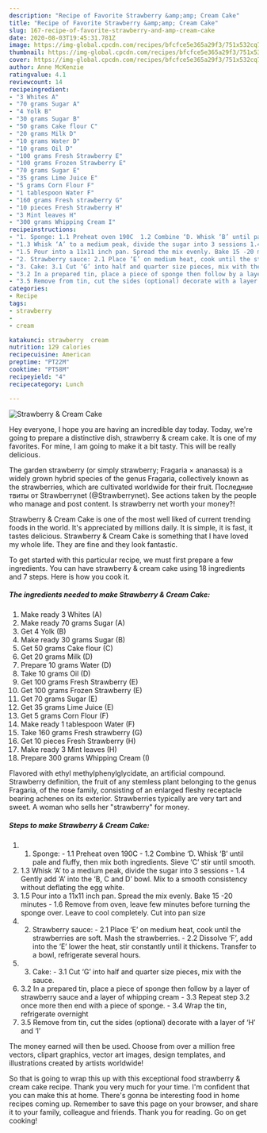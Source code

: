 ```yaml
---
description: "Recipe of Favorite Strawberry &amp;amp; Cream Cake"
title: "Recipe of Favorite Strawberry &amp;amp; Cream Cake"
slug: 167-recipe-of-favorite-strawberry-and-amp-cream-cake
date: 2020-08-03T19:45:31.781Z
image: https://img-global.cpcdn.com/recipes/bfcfce5e365a29f3/751x532cq70/strawberry-cream-cake-recipe-main-photo.jpg
thumbnail: https://img-global.cpcdn.com/recipes/bfcfce5e365a29f3/751x532cq70/strawberry-cream-cake-recipe-main-photo.jpg
cover: https://img-global.cpcdn.com/recipes/bfcfce5e365a29f3/751x532cq70/strawberry-cream-cake-recipe-main-photo.jpg
author: Anne McKenzie
ratingvalue: 4.1
reviewcount: 14
recipeingredient:
- "3 Whites A"
- "70 grams Sugar A"
- "4 Yolk B"
- "30 grams Sugar B"
- "50 grams Cake flour C"
- "20 grams Milk D"
- "10 grams Water D"
- "10 grams Oil D"
- "100 grams Fresh Strawberry E"
- "100 grams Frozen Strawberry E"
- "70 grams Sugar E"
- "35 grams Lime Juice E"
- "5 grams Corn Flour F"
- "1 tablespoon Water F"
- "160 grams Fresh strawberry G"
- "10 pieces Fresh Strawberry H"
- "3 Mint leaves H"
- "300 grams Whipping Cream I"
recipeinstructions:
- "1. Sponge: 1.1 Preheat oven 190C  1.2 Combine ‘D. Whisk ‘B’ until pale and fluffy, then mix both ingredients. Sieve ‘C’ stir until smooth."
- "1.3 Whisk ‘A’ to a medium peak, divide the sugar into 3 sessions 1.4 Gently add ‘A’ into the ‘B, C and D’ bowl. Mix to a smooth consistency without deflating the egg white."
- "1.5 Pour into a 11x11 inch pan. Spread the mix evenly. Bake 15 -20 minutes 1.6 Remove from oven, leave few minutes before turning the sponge over. Leave to cool completely. Cut into pan size"
- "2. Strawberry sauce: 2.1 Place ‘E’ on medium heat, cook until the strawberries are soft. Mash the strawberries. 2.2 Dissolve ‘F’, add into the ‘E’ lower the heat, stir constantly until it thickens. Transfer to a bowl, refrigerate several hours."
- "3. Cake: 3.1 Cut ‘G’ into half and quarter size pieces, mix with the sauce."
- "3.2 In a prepared tin, place a piece of sponge then follow by a layer of strawberry sauce and a layer of whipping cream 3.3 Repeat step 3.2 once more then end with a piece of sponge. 3.4 Wrap the tin, refrigerate overnight"
- "3.5 Remove from tin, cut the sides (optional) decorate with a layer of ‘H’ and ‘I’"
categories:
- Recipe
tags:
- strawberry
- 
- cream

katakunci: strawberry  cream 
nutrition: 129 calories
recipecuisine: American
preptime: "PT22M"
cooktime: "PT58M"
recipeyield: "4"
recipecategory: Lunch

---
```



![Strawberry &amp; Cream Cake](https://img-global.cpcdn.com/recipes/bfcfce5e365a29f3/751x532cq70/strawberry-cream-cake-recipe-main-photo.jpg)

Hey everyone, I hope you are having an incredible day today. Today, we're going to prepare a distinctive dish, strawberry &amp; cream cake. It is one of my favorites. For mine, I am going to make it a bit tasty. This will be really delicious.

The garden strawberry (or simply strawberry; Fragaria × ananassa) is a widely grown hybrid species of the genus Fragaria, collectively known as the strawberries, which are cultivated worldwide for their fruit. Последние твиты от Strawberrynet (@Strawberrynet). See actions taken by the people who manage and post content. Is strawberry net worth your money?!

Strawberry &amp; Cream Cake is one of the most well liked of current trending foods in the world. It's appreciated by millions daily. It is simple, it is fast, it tastes delicious. Strawberry &amp; Cream Cake is something that I have loved my whole life. They are fine and they look fantastic.


To get started with this particular recipe, we must first prepare a few ingredients. You can have strawberry &amp; cream cake using 18 ingredients and 7 steps. Here is how you cook it.

<!--inarticleads1-->

##### The ingredients needed to make Strawberry &amp; Cream Cake:

1. Make ready 3 Whites (A)
1. Make ready 70 grams Sugar (A)
1. Get 4 Yolk (B)
1. Make ready 30 grams Sugar (B)
1. Get 50 grams Cake flour (C)
1. Get 20 grams Milk (D)
1. Prepare 10 grams Water (D)
1. Take 10 grams Oil (D)
1. Get 100 grams Fresh Strawberry (E)
1. Get 100 grams Frozen Strawberry (E)
1. Get 70 grams Sugar (E)
1. Get 35 grams Lime Juice (E)
1. Get 5 grams Corn Flour (F)
1. Make ready 1 tablespoon Water (F)
1. Take 160 grams Fresh strawberry (G)
1. Get 10 pieces Fresh Strawberry (H)
1. Make ready 3 Mint leaves (H)
1. Prepare 300 grams Whipping Cream (I)


Flavored with ethyl methylphenylglycidate, an artificial compound. Strawberry definition, the fruit of any stemless plant belonging to the genus Fragaria, of the rose family, consisting of an enlarged fleshy receptacle bearing achenes on its exterior. Strawberries typically are very tart and sweet. A woman who sells her &#34;strawberry&#34; for money. 

<!--inarticleads2-->

##### Steps to make Strawberry &amp; Cream Cake:

1. 1. Sponge: - 1.1 Preheat oven 190C  - 1.2 Combine ‘D. Whisk ‘B’ until pale and fluffy, then mix both ingredients. Sieve ‘C’ stir until smooth.
1. 1.3 Whisk ‘A’ to a medium peak, divide the sugar into 3 sessions - 1.4 Gently add ‘A’ into the ‘B, C and D’ bowl. Mix to a smooth consistency without deflating the egg white.
1. 1.5 Pour into a 11x11 inch pan. Spread the mix evenly. Bake 15 -20 minutes - 1.6 Remove from oven, leave few minutes before turning the sponge over. Leave to cool completely. Cut into pan size
1. 2. Strawberry sauce: - 2.1 Place ‘E’ on medium heat, cook until the strawberries are soft. Mash the strawberries. - 2.2 Dissolve ‘F’, add into the ‘E’ lower the heat, stir constantly until it thickens. Transfer to a bowl, refrigerate several hours.
1. 3. Cake: - 3.1 Cut ‘G’ into half and quarter size pieces, mix with the sauce.
1. 3.2 In a prepared tin, place a piece of sponge then follow by a layer of strawberry sauce and a layer of whipping cream - 3.3 Repeat step 3.2 once more then end with a piece of sponge. - 3.4 Wrap the tin, refrigerate overnight
1. 3.5 Remove from tin, cut the sides (optional) decorate with a layer of ‘H’ and ‘I’


The money earned will then be used. Choose from over a million free vectors, clipart graphics, vector art images, design templates, and illustrations created by artists worldwide! 

So that is going to wrap this up with this exceptional food strawberry &amp; cream cake recipe. Thank you very much for your time. I'm confident that you can make this at home. There's gonna be interesting food in home recipes coming up. Remember to save this page on your browser, and share it to your family, colleague and friends. Thank you for reading. Go on get cooking!
